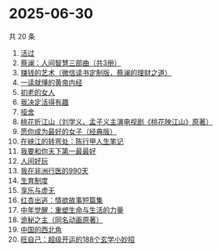 # 2025-06-30

共 20 条

<!-- BEGIN WEREAD -->
<!-- 最后更新时间 2025-06-30 04:09:50 +0800 -->
1. [活过](https://weread.qq.com/web/bookDetail/6d832730813ab9f00g015126)
1. [蔡澜：人间智慧三部曲（共3册）](https://weread.qq.com/web/bookDetail/742320d0813ab8ff9g01995b)
1. [赚钱的艺术（微信读书定制版，蔡澜的理财之道）](https://weread.qq.com/web/bookDetail/1fe32b60813ab9052g011c9e)
1. [一读就懂的黄帝内经](https://weread.qq.com/web/bookDetail/44f32770813aba129g014930)
1. [初老的女人](https://weread.qq.com/web/bookDetail/31832ad0813aba13eg01342b)
1. [我决定活得有趣](https://weread.qq.com/web/bookDetail/4b0327105dd6dc4b003bbc5)
1. [哑舍](https://weread.qq.com/web/bookDetail/659321d075f86bc6g0167ed)
1. [桃花折江山（刘学义、孟子义主演电视剧《桃花映江山》原著）](https://weread.qq.com/web/bookDetail/cd3326d0717c3e36cd3a199)
1. [愿你成为最好的女子（经典版）](https://weread.qq.com/web/bookDetail/f6c32ab07200b281f6c725a)
1. [在峡江的转弯处：陈行甲人生笔记](https://weread.qq.com/web/bookDetail/bca326a0813ab8f5ag016fc1)
1. [我要和你天下第一最最好](https://weread.qq.com/web/bookDetail/a0e32c60813aba117g016f6a)
1. [人间好玩](https://weread.qq.com/web/bookDetail/b8e32f90722fc839b8ec124)
1. [我在非洲行医的990天](https://weread.qq.com/web/bookDetail/30332060813ab9fe2g011e5b)
1. [生育制度](https://weread.qq.com/web/bookDetail/f9132af07165a293f91a6ec)
1. [享乐与虚无](https://weread.qq.com/web/bookDetail/43a32aa0813aba117g0130e2)
1. [红杏出逃：情欲故事短篇集](https://weread.qq.com/web/bookDetail/5f9323c0813ab9faeg01613e)
1. [中年觉醒：重塑生命与生活的力量](https://weread.qq.com/web/bookDetail/a8e32b20813aba09eg016d64)
1. [诡秘之主（同名动画原著）](https://weread.qq.com/web/bookDetail/704322a0713e6ca8704cb24)
1. [中国的西北角](https://weread.qq.com/web/bookDetail/c3a32400813ab9a18g01031b)
1. [旺自己：超级开运的188个玄学小妙招](https://weread.qq.com/web/bookDetail/edb321d0813aba0efg01605a)
<!-- END WEREAD -->